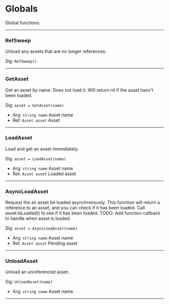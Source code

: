 # Globals

Global functions.

---
### RefSweep
Unload any assets that are no longer references.

Sig: `RefSweep()`

---
### GetAsset
Get an asset by name. Does not load it. Will return nil if the asset hasn't been loaded.

Sig: `asset = GetAsset(name)`
 - Arg: `string name` Asset name
 - Ret: `Asset asset` Asset
---
### LoadAsset
Load and get an asset immediately.

Sig: `asset = LoadAsset(name)`
 - Arg: `string name` Asset name
 - Ret: `Asset asset` Loaded asset
---
### AsyncLoadAsset
Request the an asset be loaded asynchronously. This function will return a reference to an asset, and you can check if it has been loaded. Call asset:IsLoaded() to see if it has been loaded. TODO: Add function callback to handle when asset is loaded.

Sig: `asset = AsyncLoadAsset(name)`
 - Arg: `string name` Asset name
 - Ret: `Asset asset` Pending asset
---
### UnloadAsset
Unload an unreferenced asset.

Sig: `UnloadAsset(name)`
 - Arg: `string name` Asset name
---
